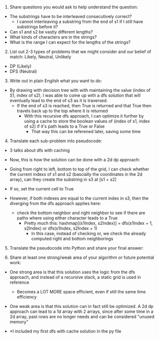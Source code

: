 1. Share questions you would ask to help understand the question:
- The substrings have to be interleaved consecutively correct?
  - I cannot interleaving a substring from the end of s1 if I still have substrings before it?
- Can s1 and s2 be vastly different lengths?
- What kinds of characters are in the strings?
- What is the range I can expect for the lengths of the strings?

2. List out 2-3 types of problems that we might consider and our belief of match: Likely, Neutral, Unlikely
- DP (Likely)
- DFS (Neutral)

3. Write out in plain English what you want to do: 
- By drawing with decision tree with with maintaining the value (index of S1, index of s2), I was able to come up with a dfs solution that will eventually lead to the end of s3 as it is traversed.
  - If the end of s3 is reached, then True is returned and that True then travels back up to the top where it is returned
    - With this recursive dfs approach, I can optimize it further by using a cache to store the boolean values of (index of s1, index of s2) if it's path leads to a True or False
      - That way this can be referened later, saving some time

4. Translate each sub-problem into pseudocode:
- 3 talks about dfs with caching
- Now, this is how the solution can be done with a 2d dp approach:

- Going from right to left, bottom to top of the grid, I can check whether the current indexs of s1 and s2 (bascially the coordinates in the 2d array), can they create the substring in s3 at [s1 + s2]
- If so, set the current cell to True
- However, if both indexes are equal to the current index in s3, then the diverging from the dfs approach applies here:
  - check the bottom neighbor and right neighbor to see if there are paths where using either character leads to a True
    - Pretty much this: hashmap[(s1Index, s2Index)] = dfs(s1Index + 1, s2Index) or dfs(s1Index, s2Index + 1)
      - In this case, instead of checking or, we check the already computed right and bottom neighborings

5. Translate the pseudocode into Python and share your final answer:
  <!-- if len(s1) + len(s2) != len(s3):
            return False

        dp = [ [False] * (len(s2) + 1) for i in range(len(s1) + 1)]

        dp[len(s1)][len(s2)] = True

        for i in range(len(s1), -1, -1):
            for j in range(len(s2), -1, -1):
                if i < len(s1) and s1[i] == s3[i + j] and dp[i + 1][j]:
                    dp[i][j] = True
                if j < len(s2) and s2[j] == s3[i + j] and dp[i][j + 1]:
                    dp[i][j] = True
                # every cell is already False so if neither if statements execute, cell can be left alone
        return dp[0][0] -->

6. Share at least one strong/weak area of your algorithm or future potential work:
- One strong area is that this solution uses the logic from the dfs approach, and instead of a recursive stack, a static grid is used in reference 
  - Becomes a LOT MORE space efficient, even if still the same time efficiency
- One weak area is that this solution can in fact still be optimized. A 2d dp approach can lead to a 1d array with 2 arrays, since after some time in a 2d array, past rows are no longer needs and can be considered "unused memory"

- *I included my first dfs with cache solution in the py file